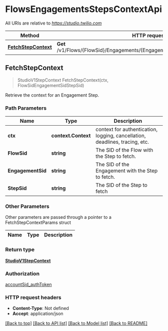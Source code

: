 # FlowsEngagementsStepsContextApi

All URIs are relative to *https://studio.twilio.com*

Method | HTTP request | Description
------------- | ------------- | -------------
[**FetchStepContext**](FlowsEngagementsStepsContextApi.md#FetchStepContext) | **Get** /v1/Flows/{FlowSid}/Engagements/{EngagementSid}/Steps/{StepSid}/Context | 



## FetchStepContext

> StudioV1StepContext FetchStepContext(ctx, FlowSidEngagementSidStepSid)



Retrieve the context for an Engagement Step.

### Path Parameters


Name | Type | Description
------------- | ------------- | -------------
**ctx** | **context.Context** | context for authentication, logging, cancellation, deadlines, tracing, etc.
**FlowSid** | **string** | The SID of the Flow with the Step to fetch.
**EngagementSid** | **string** | The SID of the Engagement with the Step to fetch.
**StepSid** | **string** | The SID of the Step to fetch

### Other Parameters

Other parameters are passed through a pointer to a FetchStepContextParams struct


Name | Type | Description
------------- | ------------- | -------------

### Return type

[**StudioV1StepContext**](StudioV1StepContext.md)

### Authorization

[accountSid_authToken](../README.md#accountSid_authToken)

### HTTP request headers

- **Content-Type**: Not defined
- **Accept**: application/json

[[Back to top]](#) [[Back to API list]](../README.md#documentation-for-api-endpoints)
[[Back to Model list]](../README.md#documentation-for-models)
[[Back to README]](../README.md)

